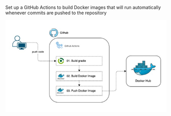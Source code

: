 Set up a GitHub Actions to build Docker images that will run automatically whenever commits are pushed to the repository

![Diagram](dockerized-spring-boot-app.jpg)
